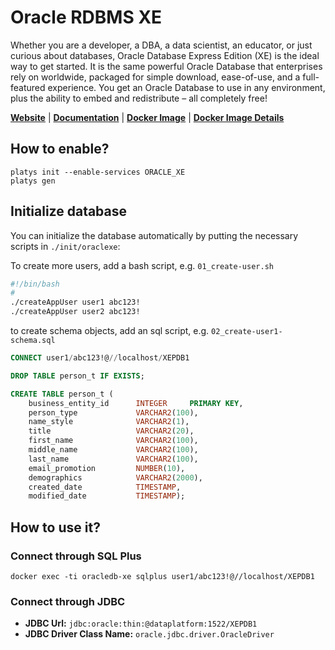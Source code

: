 # Oracle RDBMS XE

Whether you are a developer, a DBA, a data scientist, an educator, or just curious about databases, Oracle Database Express Edition (XE) is the ideal way to get started. It is the same powerful Oracle Database that enterprises rely on worldwide, packaged for simple download, ease-of-use, and a full-featured experience. You get an Oracle Database to use in any environment, plus the ability to embed and redistribute – all completely free!  

**[Website](https://www.oracle.com/database/technologies/appdev/xe.html)** | **[Documentation](https://www.oracle.com/database/technologies/appdev/xe/quickstart.html)** | **[Docker Image](https://github.com/gvenzl/oci-oracle-xe)** | **[Docker Image Details](https://github.com/gvenzl/oci-oracle-xe/blob/main/ImageDetails.md)**

## How to enable?

```
platys init --enable-services ORACLE_XE
platys gen
```

## Initialize database

You can initialize the database automatically by putting the necessary scripts in `./init/oraclexe`:

To create more users, add a bash script, e.g. `01_create-user.sh`

```bash
#!/bin/bash
#
./createAppUser user1 abc123!
./createAppUser user2 abc123!
```

to create schema objects, add an sql script, e.g. `02_create-user1-schema.sql`

```sql
CONNECT user1/abc123!@//localhost/XEPDB1

DROP TABLE person_t IF EXISTS;

CREATE TABLE person_t (
	business_entity_id     	INTEGER     PRIMARY KEY,
    person_type            	VARCHAR2(100),
    name_style             	VARCHAR2(1),
    title					VARCHAR2(20),
    first_name             	VARCHAR2(100),
    middle_name            	VARCHAR2(100),
    last_name              	VARCHAR2(100),
    email_promotion        	NUMBER(10),
    demographics			VARCHAR2(2000),
    created_date			TIMESTAMP,
    modified_date         	TIMESTAMP);
```     

## How to use it?

### Connect through SQL Plus

```
docker exec -ti oracledb-xe sqlplus user1/abc123!@//localhost/XEPDB1
```

### Connect through JDBC

* **JDBC Url:**  	`jdbc:oracle:thin:@dataplatform:1522/XEPDB1`
* **JDBC Driver Class Name:** 	`oracle.jdbc.driver.OracleDriver`
